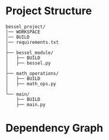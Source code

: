 # Project Structure

```console
bessel_project/
│── WORKSPACE
│── BUILD
│── requirements.txt
│
├── bessel_module/
│   ├── BUILD
│   ├── bessel.py
│
├── math_operations/
│   ├── BUILD
│   ├── math_ops.py
│
└── main/
    ├── BUILD
    ├── main.py

```

# Dependency Graph
